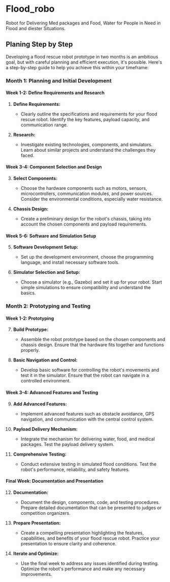 # Flood_robo
Robot for Delivering Med packages and Food, Water for People in Need in Flood and diester Situations.

## Planing Step by Step 


Developing a flood rescue robot prototype in two months is an ambitious goal, but with careful planning and efficient execution, it's possible. Here's a step-by-step guide to help you achieve this within your timeframe:

### Month 1: Planning and Initial Development

#### Week 1-2: Define Requirements and Research
1. **Define Requirements:**
   - Clearly outline the specifications and requirements for your flood rescue robot. Identify the key features, payload capacity, and communication range.

2. **Research:**
   - Investigate existing technologies, components, and simulators. Learn about similar projects and understand the challenges they faced.

#### Week 3-4: Component Selection and Design
3. **Select Components:**
   - Choose the hardware components such as motors, sensors, microcontrollers, communication modules, and power sources. Consider the environmental conditions, especially water resistance.

4. **Chassis Design:**
   - Create a preliminary design for the robot's chassis, taking into account the chosen components and payload requirements.

#### Week 5-6: Software and Simulation Setup
5. **Software Development Setup:**
   - Set up the development environment, choose the programming language, and install necessary software tools.

6. **Simulator Selection and Setup:**
   - Choose a simulator (e.g., Gazebo) and set it up for your robot. Start simple simulations to ensure compatibility and understand the basics.

### Month 2: Prototyping and Testing

#### Week 1-2: Prototyping
7. **Build Prototype:**
   - Assemble the robot prototype based on the chosen components and chassis design. Ensure that the hardware fits together and functions properly.

8. **Basic Navigation and Control:**
   - Develop basic software for controlling the robot's movements and test it in the simulator. Ensure that the robot can navigate in a controlled environment.

#### Week 3-4: Advanced Features and Testing
9. **Add Advanced Features:**
   - Implement advanced features such as obstacle avoidance, GPS navigation, and communication with the central control system.

10. **Payload Delivery Mechanism:**
    - Integrate the mechanism for delivering water, food, and medical packages. Test the payload delivery system.

11. **Comprehensive Testing:**
    - Conduct extensive testing in simulated flood conditions. Test the robot's performance, reliability, and safety features.

#### Final Week: Documentation and Presentation
12. **Documentation:**
    - Document the design, components, code, and testing procedures. Prepare detailed documentation that can be presented to judges or competition organizers.

13. **Prepare Presentation:**
    - Create a compelling presentation highlighting the features, capabilities, and benefits of your flood rescue robot. Practice your presentation to ensure clarity and coherence.

14. **Iterate and Optimize:**
    - Use the final week to address any issues identified during testing. Optimize the robot's performance and make any necessary improvements.
